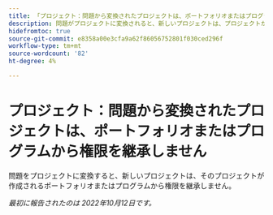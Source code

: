 ```yaml
---
title: 「プロジェクト：問題から変換されたプロジェクトは、ポートフォリオまたはプログラムから権限を継承しません"
description: 問題がプロジェクトに変換されると、新しいプロジェクトは、プロジェクトが作成されるポートフォリオまたはプログラムから権限を継承しません。
hidefromtoc: true
source-git-commit: e8358a00e3cfa9a62f86056752801f030ced296f
workflow-type: tm+mt
source-wordcount: '82'
ht-degree: 4%

---
```



# プロジェクト：問題から変換されたプロジェクトは、ポートフォリオまたはプログラムから権限を継承しません

問題をプロジェクトに変換すると、新しいプロジェクトは、そのプロジェクトが作成されるポートフォリオまたはプログラムから権限を継承しません。

_最初に報告されたのは 2022年10月12日です。_

